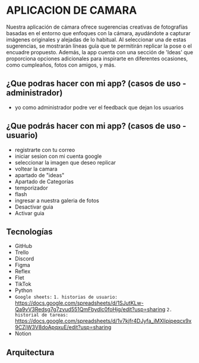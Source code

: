 # APLICACION DE CAMARA
Nuestra aplicación de cámara ofrece sugerencias creativas de fotografías basadas en el entorno que enfoques con la cámara, ayudándote a capturar imágenes originales y alejadas de lo habitual. Al seleccionar una de estas sugerencias, se mostrarán líneas guía que te permitirán replicar la pose o el encuadre propuesto. Además, la app cuenta con una sección de 'Ideas' que proporciona opciones adicionales para inspirarte en diferentes ocasiones, como cumpleaños, fotos con amigos, y más.

## ¿Que podras hacer con mi app? (casos de uso - administrador)
- yo como administrador podre ver el feedback que dejan los usuarios

## ¿Que podrás hacer con mi app? (casos de uso - usuario)
- registrarte con tu correo
- iniciar sesion con mi cuenta google
- seleccionar la imagen que deseo replicar
- voltear la camara
- apartado de "ideas"
- Apartado de Categorías
- temporizador 
- flash
- ingresar a nuestra galeria de fotos
- Desactivar guia
- Activar guia

## Tecnologías
- GitHub
- Trello
- Discord
- Figma
- Reflex
- Flet
- TikTok
- Python
- `Google sheets:`
  `1. historias de usuario:` https://docs.google.com/spreadsheets/d/1SJutKLw-Qa9vV3Redsg7g7zvud551QmFbydlc0foHjg/edit?usp=sharing
  `2. historial de tareas:` https://docs.google.com/spreadsheets/d/1v7kjfr4DJyfa_iMXIipipeqcx9x9CZjW3V8doApqxuE/edit?usp=sharing
- Notion

## Arquitectura